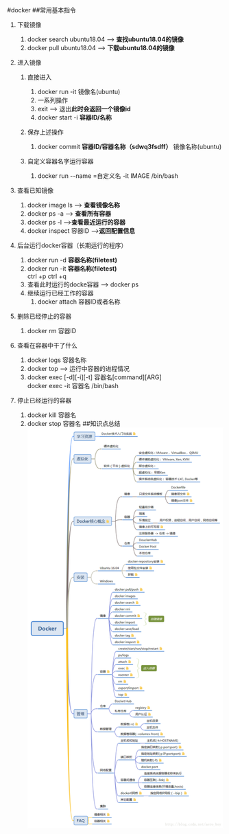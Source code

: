 #docker
##常用基本指令
1. 下载镜像
   1. docker search ubuntu18.04 --> **查找ubuntu18.04的镜像**
   2. docker pull ubuntu18.04 --> **下载ubuntu18.04的镜像**

2. 进入镜像
   1. 直接进入
      1. docker run -it 镜像名(ubuntu) 
      2. 一系列操作
      3. exit --> 退出**此时会返回一个镜像id**
      4. docker start -i **容器ID/名称**
   
   2. 保存上述操作 
      1. docker commit **容器ID/容器名称（sdwq3fsdff）**  镜像名称(ubuntu)
   3. 自定义容器名字运行容器
      1. docker run --name =自定义名 -it IMAGE /bin/bash

3. 查看已知镜像
   1. docker image ls --> **查看镜像名称**
   2. docker ps -a --> **查看所有容器**
   3. docker ps -l -->**查看最近运行的容器** 
   4. docker inspect 容器ID -->**返回配置信息**

4. 后台运行docker容器（长期运行的程序）
   1. docker run -d **容器名称(filetest)** 
   2. docker run -it **容器名称(filetest)**<br/>ctrl +p ctrl +q
   3. 查看此时运行的docke容器 --> docker ps
   4. 继续运行已经工作的容器 
      1. docker attach 容器ID或者名称
5. 删除已经停止的容器
   1. docker rm 容器ID
6. 查看在容器中干了什么
   1. docker logs 容器名称
   2. docker top --> 运行中容器的进程情况
   3. docker exec [-d][-i][-t] 容器名[command][ARG]<br/>docker exec -it 容器名 /bin/bash
7. 停止已经运行的容器
   1. docker kill 容器名
   2. docker stop 容器名
##知识点总结
![image](docker.png)
